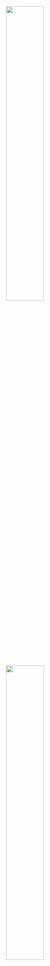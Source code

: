 <div align="center">
        <img width="45%" src="https://github-readme-stats.vercel.app/api?username=outsider31000&layout=compact&theme=react&hide_border=true"/>

  </a></p>
          <img width="45%" src="https://github-readme-stats.vercel.app/api/top-langs/?username=outsider31000&layout=compact"/>
</div>
